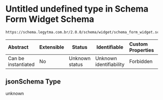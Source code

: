# Untitled undefined type in Schema Form Widget Schema

```txt
https://schema.legytma.com.br/2.0.0/schema/widget/schema_form_widget.schema.json#/properties/jsonSchema
```




| Abstract            | Extensible | Status         | Identifiable            | Custom Properties | Additional Properties | Access Restrictions | Defined In                                                                                                 |
| :------------------ | ---------- | -------------- | ----------------------- | :---------------- | --------------------- | ------------------- | ---------------------------------------------------------------------------------------------------------- |
| Can be instantiated | No         | Unknown status | Unknown identifiability | Forbidden         | Allowed               | none                | [schema_form_widget.schema.json\*](../schema/widget/schema_form_widget.schema.json) |

## jsonSchema Type

unknown
